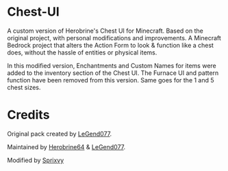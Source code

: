 # Chest-UI
A custom version of Herobrine's Chest UI for Minecraft. Based on the original project, with personal modifications and improvements. A Minecraft Bedrock project that alters the Action Form to look & function like a chest does, without the hassle of entities or physical items.

In this modified version, Enchantments and Custom Names for items were added to the inventory section of the Chest UI. The Furnace UI and pattern function have been removed from this version. Same goes for the 1 and 5 chest sizes.

# Credits

Original pack created by [LeGend077](https://github.com/LeGend077).

Maintained by [Herobrine64](https://discord.com/users/330740982117302283) & [LeGend077](https://discord.com/users/695712100072292482).

Modified by [Sprixvy](https://discord.com/users/501950815963971614)
